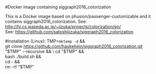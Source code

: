 #Docker image containing siggraph2016_colorization

This is a Docker image based on phusion/passenger-customizable and it contains siggraph2016_colorization.
See: http://hi.cs.waseda.ac.jp/~iizuka/projects/colorization/en/  
See: https://github.com/satoshiiizuka/siggraph2016_colorization

#Installation (Linux):
  TMP=`mktemp -d`  && \
  git clone https://github.com/haukehein/siggraph2016_colorization.git "$TMP" --recursive  && \
  cd "$TMP"  && \
  bash ./build.sh  && \
  cd -  && \
  rm -rf "$TMP"

